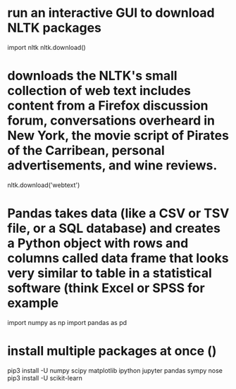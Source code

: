 # run an interactive GUI to download NLTK packages
import nltk
nltk.download()

# downloads the NLTK's small collection of web text includes content from a Firefox discussion forum, conversations overheard in New York, the movie script of Pirates of the Carribean, personal advertisements, and wine reviews.
nltk.download('webtext') 


# Pandas takes data (like a CSV or TSV file, or a SQL database) and creates a Python object with rows and columns called data frame that looks very similar to table in a statistical software (think Excel or SPSS for example
import numpy as np
import pandas as pd

# install multiple packages at once ()
pip3 install -U numpy scipy matplotlib ipython jupyter pandas sympy nose
pip3 install -U scikit-learn
